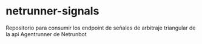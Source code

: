 # netrunner-signals
Repositorio para consumir los endpoint de señales de arbitraje triangular  de  la api Agentrunner de Netrunbot 

